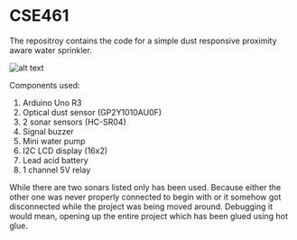 # CSE461
The repositroy contains the code for a simple dust responsive proximity aware water sprinkler.

![alt text](https://lh3.googleusercontent.com/_Jzdsbqu8NloPKlIvkSjYmwt6gzDYZEBrpDzflRB6aRZeEjN35nnGM5YM2Nzr-Doz9crdoIjKlVF-BBtPfQdZ1x8XPbO414v_8HTifecIB8j5mZG7ucKKH37a4sXMCfJfKYpr-DbBp5QPZxKaK2lxurw-hmKP-Punh5XqYvYnjrmACnQAt3LdIyAe5VL_-QJSWIch7eaqtTpgcLD-MaKoEjW3jH1aJ5liGc6SuAdiY-rawQFwPvUU8-Hs6SLqGfiVh1qp83uNICCJd_QjmCDtWXwMRyRwKRs4prcaZWbj8aQ34qUJegCmhG5GX7aewINUy9pcUrZGfS9pN8-017HegZ8mmLqgkvsIR-Nr8Q1jnT8nfQmpOQZuYS_a4gykKZGVXf_YdoguKDaHko5M8g-rS6XKXABai9iXeK5mtp3OvWYwl2WsSCJjr_GCLe3JSUqGjP6QG5pnIoubXuSrNkWyQ0g3onvX1WEEo_qJmNP-8LJaBWhYer4xPo_p9ICAfBa5C2vU384p9icnFh4TZ1vdrREhYdublKCzavYndn_hsT8dDq02WYlKvVcaXPO4etVpsI7arrmmCyuXCPod2mT7B_GHTosVFZXtvx79HKR=w300-h413-no)

Components used:
1.	Arduino Uno R3
2.	Optical dust sensor (GP2Y1010AU0F)
3.	2 sonar sensors (HC-SR04)
4.	Signal buzzer
5.	Mini water pump
6.	I2C LCD display (16x2)
7.	Lead acid battery
8.	1 channel 5V relay

While there are two sonars listed only has been used. Because either the other one was never properly connected to begin with or it somehow got disconnected while the project was being moved around. Debugging it would mean, opening up the entire project which has been glued using hot glue. 
